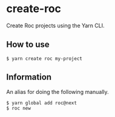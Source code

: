 # create-roc

Create Roc projects using the Yarn CLI.

## How to use

```
$ yarn create roc my-project
```

## Information

An alias for doing the following manually.

```bash
$ yarn global add roc@next
$ roc new
```
